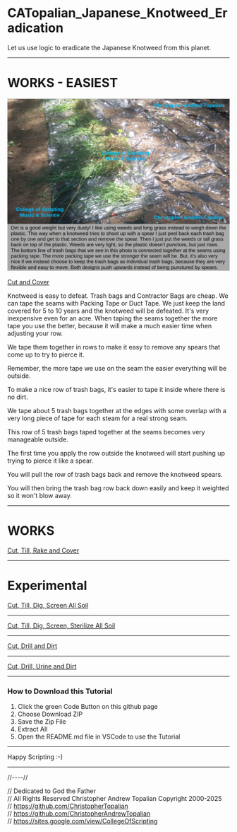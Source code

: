 # CATopalian_Japanese_Knotweed_Eradication
Let us use logic to eradicate the Japanese Knotweed from this planet.

---

# WORKS - EASIEST

![plastic_trash_bags_covered_by_dirt_or_weeds](src/methods/cut_and_cover/textures/plastic_trash_bags_covered_by_dirt_or_weeds.png)  

[Cut and Cover](src/methods/cut_and_cover/cut_and_cover.md)  

Knotweed is easy to defeat. Trash bags and Contractor Bags are cheap. We can tape the seams with Packing Tape or Duct Tape. We just keep the land covered for 5 to 10 years and the knotweed will be defeated. It's very inexpensive even for an acre.
When taping the seams together the more tape you use the better, because it will make a much easier time when adjusting your row.

We tape them together in rows to make it easy to remove any spears that come up to try to pierce it.

Remember, the more tape we use on the seam the easier everything will be outside. 

To make a nice row of trash bags, it's easier to tape it inside where there is no dirt.

We tape about 5 trash bags together at the edges with some overlap with a very long piece of tape for each steam for a real strong seam.

This row of 5 trash bags taped together at the seams becomes very manageable outside.

The first time you apply the row outside the knotweed will start pushing up trying to pierce it like a spear.

You will pull the row of trash bags back and remove the knotweed spears.

You will then bring the trash bag row back down easily and keep it weighted so it won't blow away.

---

# WORKS
[Cut, Till, Rake and Cover](src/methods/cut_till_rake_and_cover/cut_till_rake_and_cover.md)  

---

# Experimental
[Cut, Till, Dig, Screen All Soil](src/methods/cut_till_dig_screen_all_soil/cut_till_dig_screen_all_soil.md)  

---

[Cut, Till, Dig, Screen, Sterilize All Soil](src/methods/cut_till_dig_screen_sterilize_all_soil/cut_till_dig_screen_sterilize_all_soil.md)  

---

[Cut, Drill and Dirt](src/methods/cut_drill_and_dirt/cut_drill_and_dirt_a.md)  

---

[Cut, Drill, Urine and Dirt](src/methods/cut_drill_urine_dirt/cut_drill_urine_dirt_a.md)  

---

### How to Download this Tutorial
1. Click the green Code Button on this github page
2. Choose Download ZIP
3. Save the Zip File
4. Extract All
5. Open the README.md file in VSCode to use the Tutorial

---

Happy Scripting :-)

---

//----//

// Dedicated to God the Father  
// All Rights Reserved Christopher Andrew Topalian Copyright 2000-2025  
// https://github.com/ChristopherTopalian  
// https://github.com/ChristopherAndrewTopalian  
// https://sites.google.com/view/CollegeOfScripting

